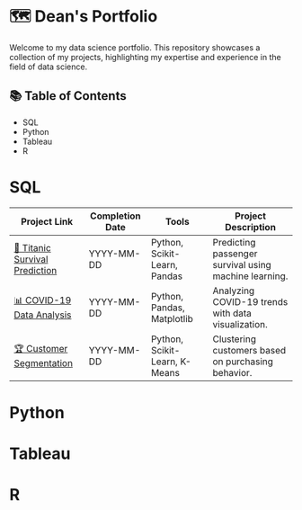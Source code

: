 # 🗺 Dean's Portfolio 
Welcome to my data science portfolio. This repository showcases a collection of my projects, highlighting my expertise and experience in the field of data science.

## 📚 Table of Contents
- SQL
- Python
- Tableau
- R

# SQL
| Project Link | Completion Date | Tools | Project Description |
|-------------|----------------|-------|----------------------|
| [🚢 Titanic Survival Prediction](https://github.com/deanchoi0118/titanic_survival_prediction) | YYYY-MM-DD | Python, Scikit-Learn, Pandas | Predicting passenger survival using machine learning. |
| [📊 COVID-19 Data Analysis](https://github.com/deanchoi0118/covid-analysis) | YYYY-MM-DD | Python, Pandas, Matplotlib | Analyzing COVID-19 trends with data visualization. |
| [🏆 Customer Segmentation](https://github.com/deanchoi0118/customer_segmentation_ml) | YYYY-MM-DD | Python, Scikit-Learn, K-Means | Clustering customers based on purchasing behavior. |

# Python

# Tableau

# R
